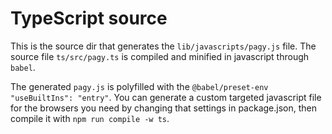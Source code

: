 # TypeScript source

This is the source dir that generates the `lib/javascripts/pagy.js` file. The source file `ts/src/pagy.ts` is compiled and 
minified in javascript through `babel`.

The generated `pagy.js` is polyfilled with the `@babel/preset-env` `"useBuiltIns": "entry"`. You can generate a custom 
targeted javascript file for the browsers you need by changing that settings in package.json, then compile it with `npm run compile -w ts`.
